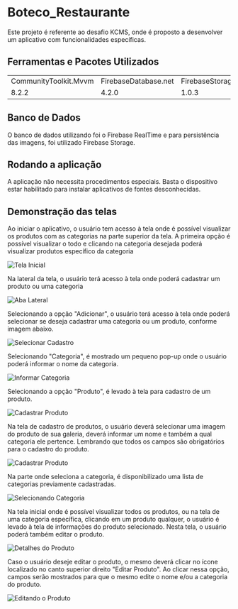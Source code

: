 # Boteco_Restaurante

Este projeto é referente ao desafio KCMS, onde é proposto a desenvolver um aplicativo com funcionalidades específicas.

## Ferramentas e Pacotes Utilizados
<table>
  <tr>
  <td>CommunityToolkit.Mvvm</td>
  <td>FirebaseDatabase.net</td>
  <td>FirebaseStorage.net</td>  
  </tr>
  <tr>
  <td>8.2.2</td>
  <td>4.2.0</td>
  <td>1.0.3</td>  
  </tr> 
</table>

## Banco de Dados

O banco de dados utilizando foi o Firebase RealTime e para persistência das imagens, foi utilizado Firebase Storage.

## Rodando a aplicação
A aplicação não necessita procedimentos especiais. Basta o dispositivo estar habilitado para instalar aplicativos de fontes desconhecidas.

## Demonstração das telas

Ao iniciar o aplicativo, o usuário tem acesso à tela onde é possível visualizar os produtos com as categorias na parte superior da tela. A primeira opção é possível visualizar o todo e clicando na categoria desejada poderá visualizar produtos específico da categoria

![Tela Inicial](https://github.com/WraSouza/Boteco_Restaurante/assets/15219047/b4b9778a-01e7-4816-85aa-84d788563c89)

Na lateral da tela, o usuário terá acesso à tela onde poderá cadastrar um produto ou uma categoria


![Aba Lateral](https://github.com/WraSouza/Boteco_Restaurante/assets/15219047/a5582bf0-4d3d-4230-ba10-d3fd1c6cfd9d)

Selecionando a opção "Adicionar", o usuário terá acesso à tela onde poderá selecionar se deseja cadastrar uma categoria ou um produto, conforme imagem abaixo.


![Selecionar Cadastro](https://github.com/WraSouza/Boteco_Restaurante/assets/15219047/dd4a03f9-fa5e-4471-b9d7-bf16330df7a0)

Selecionando "Categoria", é mostrado um pequeno pop-up onde o usuário poderá informar o nome da categoria.

![Informar Categoria](https://github.com/WraSouza/Boteco_Restaurante/assets/15219047/423224f1-e9dd-454e-b5eb-f2e47db1c8b0)

Selecionando a opção "Produto", é levado à tela para cadastro de um produto.

![Cadastrar Produto](https://github.com/WraSouza/Boteco_Restaurante/assets/15219047/02acac0b-5db0-4dd7-8ca4-b62f5aa56b80)

Na tela de cadastro de produtos, o usuário deverá selecionar uma imagem do produto de sua galeria, deverá informar um nome e também a qual categoria ele pertence. Lembrando que todos os campos são obrigatórios para o cadastro do produto.

![Cadastrar Produto](https://github.com/WraSouza/Boteco_Restaurante/assets/15219047/e5987a29-ecb2-45dd-9940-209660e5d2dc)

Na parte onde seleciona a categoria, é disponibilizado uma lista de categorias previamente cadastradas.

![Selecionando Categoria](https://github.com/WraSouza/Boteco_Restaurante/assets/15219047/02ebbd7c-8afc-4da3-8727-4f6237fa5423)

Na tela inicial onde é possível visualizar todos os produtos, ou na tela de uma categoria específica, clicando em um produto qualquer, o usuário é levado à tela de informações do produto selecionado. Nesta tela, o usuário poderá também editar o produto.

![Detalhes do Produto](https://github.com/WraSouza/Boteco_Restaurante/assets/15219047/3c2f9e56-bd85-47e3-8153-ce64184cccc8)

Caso o usuário deseje editar o produto, o mesmo deverá clicar no ícone localizado no canto superior direito "Editar Produto". Ao clicar nessa opção, campos serão mostrados para que o mesmo edite o nome e/ou a categoria do produto.

![Editando o Produto](https://github.com/WraSouza/Boteco_Restaurante/assets/15219047/abc52975-35f5-494a-8bce-3b5570d02f69)












